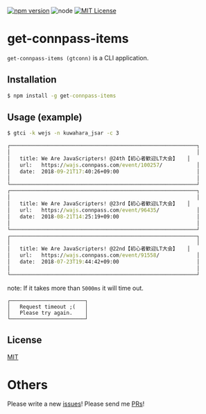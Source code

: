 [![npm version](https://badge.fury.io/js/get-connpass-items.svg)](https://badge.fury.io/js/get-connpass-items)
![node](https://img.shields.io/badge/node-%3E%3D%208.0.0-brightgreen.svg?style=social)
[![MIT License](http://img.shields.io/badge/license-MIT-blue.svg?style=flat)](LICENSE)

# get-connpass-items

`get-connpass-items (gtconn)` is a CLI application.

## Installation

```cmd
$ npm install -g get-connpass-items
```

## Usage (example)

```cmd
$ gtci -k wejs -n kuwahara_jsar -c 3

┌────────────────────────────────────────────────────────────┐
│                                                            │
│   title: We Are JavaScripters! @24th【初心者歓迎LT大会】   │
│   url:   https://wajs.connpass.com/event/100257/           │
│   date:  2018-09-21T17:40:26+09:00                         │
│                                                            │
└────────────────────────────────────────────────────────────┘
┌────────────────────────────────────────────────────────────┐
│                                                            │
│   title: We Are JavaScripters! @23rd【初心者歓迎LT大会】   │
│   url:   https://wajs.connpass.com/event/96435/            │
│   date:  2018-08-21T14:25:19+09:00                         │
│                                                            │
└────────────────────────────────────────────────────────────┘
┌────────────────────────────────────────────────────────────┐
│                                                            │
│   title: We Are JavaScripters! @22nd【初心者歓迎LT大会】   │
│   url:   https://wajs.connpass.com/event/91558/            │
│   date:  2018-07-23T19:44:42+09:00                         │
│                                                            │
└────────────────────────────────────────────────────────────┘
```

note: If it takes more than `5000ms` it will time out.

```
┌────────────────────────┐
│   Request timeout ;(   │
│   Please try again.    │
└────────────────────────┘
```

## License

[MIT](https://github.com/k-kuwahara/get-connpass-items/LICENSE)

# Others
Please write a new [issues](https://github.com/k-kuwahara/get-connpass-items/issues)! Please send me [PRs](https://github.com/k-kuwahara/get-connpass-items/pulls)!
